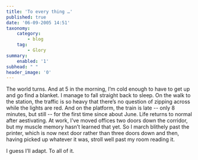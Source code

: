 ```yaml
---
title: 'To every thing …'
published: true
date: '06-09-2005 14:51'
taxonomy:
    category:
        - blog
    tag:
        - Glory
summary:
    enabled: '1'
subhead: " "
header_image: '0'
---
```


The world turns. And at 5 in the morning, I’m cold enough to have to get up and go find a blanket. I manage to fall straight back to sleep. On the walk to the station, the traffic is so heavy that there’s no question of zipping across while the lights are red. And on the platform, the train is late -- only 8 minutes, but still -- for the first time since about June. Life returns to normal after aestivating. At work, I’ve moved offices two doors down the corridor, but my muscle memory hasn’t learned that yet. So I march blithely past the printer, which is now next door rather than three doors down and then, having picked up whatever it was, stroll well past my room reading it.

I guess I’ll adapt. To all of it.
